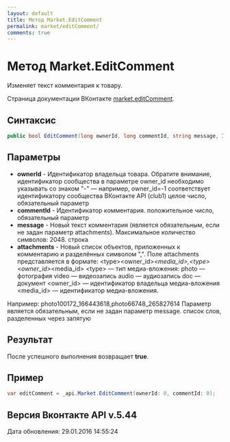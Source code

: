 ```yaml
---
layout: default
title: Метод Market.EditComment
permalink: market/editComment/
comments: true
---
```

# Метод Market.EditComment
Изменяет текст комментария к товару.

Страница документации ВКонтакте [market.editComment](https://vk.com/dev/market.editComment).

## Синтаксис
``` csharp
public bool EditComment(long ownerId, long commentId, string message, IEnumerable<MediaAttachment> attachments = null)
```

## Параметры
+ **ownerId** - Идентификатор владельца товара. 
Обратите внимание, идентификатор сообщества в параметре owner_id необходимо указывать со знаком "-" — например, owner_id=-1 соответствует идентификатору сообщества ВКонтакте API (club1)  целое число, обязательный параметр
+ **commentId** - Идентификатор комментария. положительное число, обязательный параметр
+ **message** - Новый текст комментария (является обязательным, если не задан параметр attachments). 
Максимальное количество символов: 2048. строка
+ **attachments** - Новый список объектов, приложенных к комментарию и разделённых символом ",". Поле attachments представляется в формате:
&lt;type&gt;&lt;owner_id&gt;_&lt;media_id&gt;,&lt;type&gt;&lt;owner_id&gt;_&lt;media_id&gt;
&lt;type&gt; — тип медиа-вложения:
photo — фотография 
video — видеозапись 
audio — аудиозапись 
doc — документ
&lt;owner_id&gt; — идентификатор владельца медиа-вложения 
&lt;media_id&gt; — идентификатор медиа-вложения. 

Например:
photo100172_166443618,photo66748_265827614
Параметр является обязательным, если не задан параметр message. список слов, разделенных через запятую

## Результат
После успешного выполнения возвращает **true**.

## Пример
``` csharp
var editComment = _api.Market.EditComment(ownerId: 0, commentId: 0);
```

## Версия Вконтакте API v.5.44
Дата обновления: 29.01.2016 14:55:24
